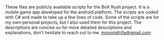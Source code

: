 These files are publicly available scripts for the BoX Rush project. It is a mobile game app developed for the android platform.
The scripts are coded with C# and made to take up a few lines of code.
Some of the scripts are for my own personal projects, but I also used them for this project.
The descriptions are concise so for more detailed descriptions and explanations, don't hesitate to reach out to me.
moroniafrifa@gmail.com

